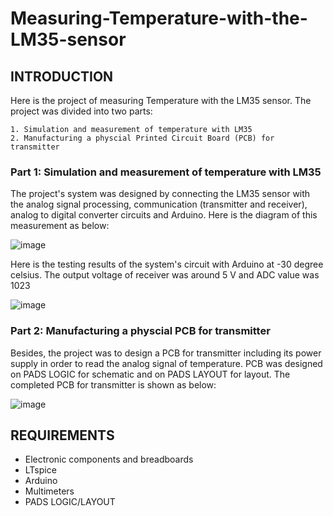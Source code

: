 # Measuring-Temperature-with-the-LM35-sensor
## INTRODUCTION
Here is the project of measuring Temperature with the LM35 sensor. The project was divided into two parts:

    1. Simulation and measurement of temperature with LM35
    2. Manufacturing a physcial Printed Circuit Board (PCB) for transmitter
    
### Part 1: Simulation and measurement of temperature with LM35
The project's system was designed by connecting the LM35 sensor with the analog signal processing, communication (transmitter and receiver), analog to digital converter circuits and Arduino. Here is the diagram of this measurement as below:

![image](https://github.com/Yendang1206/Measuring-Temperature-with-the-LM35-sensor/assets/86560239/454f2534-03bd-4119-a4b7-f03401f7105b)

Here is the testing results of the system's circuit with Arduino at -30 degree celsius. The output voltage of receiver was around 5 V and ADC value was 1023

![image](https://github.com/Yendang1206/Measuring-Temperature-with-the-LM35-sensor/assets/86560239/a7aa4ad0-e8d4-4e2a-b141-bf4924f8f53d)

### Part 2: Manufacturing a physcial PCB for transmitter
Besides, the project was to design a PCB for transmitter including its power supply in order to read the analog signal of temperature. PCB was designed on PADS LOGIC for schematic and on PADS LAYOUT for layout. The completed PCB for transmitter is shown as below:

![image](https://github.com/Yendang1206/Measuring-Temperature-with-the-LM35-sensor/assets/86560239/622c72a4-06c7-4e2c-bc3d-ed40097002c3)

## REQUIREMENTS
- Electronic components and breadboards
- LTspice
- Arduino
- Multimeters
- PADS LOGIC/LAYOUT
